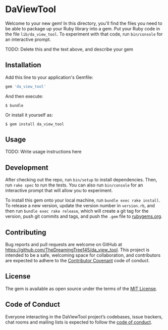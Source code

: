 # DaViewTool

Welcome to your new gem! In this directory, you'll find the files you need to be able to package up your Ruby library into a gem. Put your Ruby code in the file `lib/da_view_tool`. To experiment with that code, run `bin/console` for an interactive prompt.

TODO: Delete this and the text above, and describe your gem

## Installation

Add this line to your application's Gemfile:

```ruby
gem 'da_view_tool'
```

And then execute:

    $ bundle

Or install it yourself as:

    $ gem install da_view_tool

## Usage

TODO: Write usage instructions here

## Development

After checking out the repo, run `bin/setup` to install dependencies. Then, run `rake spec` to run the tests. You can also run `bin/console` for an interactive prompt that will allow you to experiment.

To install this gem onto your local machine, run `bundle exec rake install`. To release a new version, update the version number in `version.rb`, and then run `bundle exec rake release`, which will create a git tag for the version, push git commits and tags, and push the `.gem` file to [rubygems.org](https://rubygems.org).

## Contributing

Bug reports and pull requests are welcome on GitHub at https://github.com/TheDreamingTree145/da_view_tool. This project is intended to be a safe, welcoming space for collaboration, and contributors are expected to adhere to the [Contributor Covenant](http://contributor-covenant.org) code of conduct.

## License

The gem is available as open source under the terms of the [MIT License](https://opensource.org/licenses/MIT).

## Code of Conduct

Everyone interacting in the DaViewTool project’s codebases, issue trackers, chat rooms and mailing lists is expected to follow the [code of conduct](https://github.com/TheDreamingTree145/da_view_tool/blob/master/CODE_OF_CONDUCT.md).
